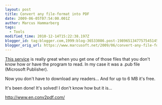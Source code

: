 ```yaml
---
layout: post
title: Convert any file-format into PDF
date: 2009-06-05T07:54:00.001Z
author: Marcus Hammarberg
tags:
  - Tools
modified_time: 2010-12-14T15:22:38.197Z
blogger_id: tag:blogger.com,1999:blog-36533086.post-1989651347757545145
blogger_orig_url: https://www.marcusoft.net/2009/06/convert-any-file-format-into-pdf.html
---
```



[This service](http://www.en.conv2pdf.com/) is really great when you get
one of those files that you don't know how or have the program to read.
In my case it was a .pub file (Microsoft Publisher).

Now you don't have to download any readers... And for up to 6 MB it's
free.

It's been done! It's solved! I don't know how but it is...

<http://www.en.conv2pdf.com/>
